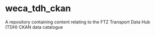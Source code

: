 # weca_tdh_ckan
A repository containing content relating to the FTZ Transport Data Hub (TDH) CKAN data catalogue
